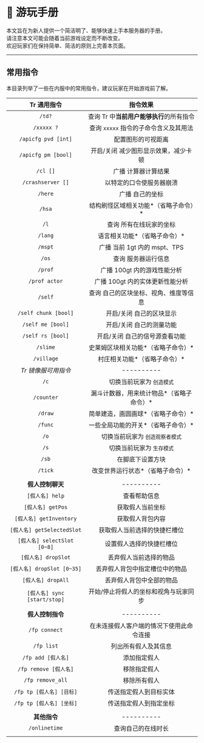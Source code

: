 <!-- information/DGOCraft/play -->

# 📕 游玩手册

本文旨在为新人提供一个简洁明了、能够快速上手本服务器的手册。<br/>
请注意本文可能会随着当前游戏设定而不断改变。<br/>
欢迎玩家们在保持简单、简洁的原则上完善本页面。

---

## 常用指令

本目录列举了一些在内服中的常用指令，建议玩家在开始游戏前了解。

|       **Tr 通用指令**        |                 指令效果                 |
| :--------------------------: | :--------------------------------------: |
|            `/td?`            | 查询 Tr 中**当前用户能够执行**的所有指令 |
|          `/xxxxx ?`          |  查询 `xxxxx` 指令的子命令含义及其用法   |
|     `/apicfg pvd [int]`      |            配置图形的可视距离            |
|     `/apicfg pm [bool]`      |   开启/关闭 减少图形显示效果，减少卡顿   |
|           `/cl []`           |           广播 计算器计算结果            |
|      `/crashserver []`       |         以特定的口令使服务器崩溃         |
|           `/here`            |             广播 自己的坐标              |
|            `/hsa`            |   结构刷怪区域相关功能*（省略子命令）*   |
|             `/l`             |         查询 所有在线玩家的坐标          |
|           `/lang`            |       语言相关功能*（省略子命令）*       |
|           `/mspt`            |       广播 当前 1gt 内的 mspt、TPS       |
|            `/os`             |           查询 服务器运行信息            |
|           `/prof`            |       广播 100gt 内的游戏性能分析        |
|        `/prof actor`         |     广播 100gt 内的实体更新性能分析      |
|           `/self`            |  查询 自己的区块坐标、视角、维度等信息   |
|     `/self chunk [bool]`     |         开启/关闭 自己的区块显示         |
|      `/self me [bool]`       |         开启/关闭 自己的测量功能         |
|      `/self rs [bool]`       |      开启/关闭 自己的信号源查看功能      |
|           `/slime`           |    史莱姆区块相关功能*（省略子命令）*    |
|          `/village`          |       村庄相关功能*（省略子命令）*       |
|     _Tr 镜像服可用指令_      |               _----------_               |
|             `/c`             |        切换当前玩家为 `创造模式`         |
|          `/counter`          | 漏斗计数器，用来统计物品*（省略子命令）* |
|           `/draw`            |    简单建造，画圆画球*（省略子命令）*    |
|           `/func`            |    一些全局功能的开关*（省略子命令）*    |
|             `/o`             |     切换当前玩家为 `创造观察者模式`      |
|             `/s`             |        切换当前玩家为 `生存模式`         |
|            `/sb`             |             在脚底下设置方块             |
|           `/tick`            |     改变世界运行状态*（省略子命令）*     |
|                              |                                          |
|       **假人控制聊天**       |               _----------_               |
|       `[假人名] help`        |               查看帮助信息               |
|      `[假人名] getPos`       |             获取假人当前坐标             |
|   `[假人名] getInventory`    |             获取假人背包内容             |
|  `[假人名] getSelectedSlot`  |       获取假人当前选择的快捷栏槽位       |
| `[假人名] selectSlot [0~8]`  |         设置假人选择的快捷栏槽位         |
|     `[假人名] dropSlot`      |          丢弃假人当前选择的物品          |
|  `[假人名] dropSlot [0~35]`  |      丢弃假人背包中指定槽位中的物品      |
|      `[假人名] dropAll`      |         丢弃假人背包中全部的物品         |
| `[假人名] sync [start/stop]` |  开始/停止将假人的坐标和视角与玩家同步   |
|                              |                                          |
|       **假人控制指令**       |               _----------_               |
|        `/fp connect`         | 在未连接假人客户端的情况下使用此命令连接 |
|          `/fp list`          |           列出所有假人及其信息           |
|      `/fp add [假人名]`      |               添加指定假人               |
|    `/fp remove [假人名]`     |               移除指定假人               |
|       `/fp remove_all`       |               移除所有假人               |
|   `/fp tp [假人名] [目标]`   |          传送指定假人到目标实体          |
|   `/fp tp [假人名] [坐标]`   |          传送指定假人到指定坐标          |
|                              |                                          |
|         **其他指令**         |               _----------_               |
|        `/onlinetime`         |            查询自己的在线时长            |
|                              |                                          |

<!--

---

## 初来乍到

?> **你刚进入世界，对这庞大的世界感到好奇与疑惑。**<br/>
不过不用担心，服务器内有很多热心的玩家。<br/>
如果你来的时间恰当，他们可能会前来主动帮助你熟悉服务器，带领你参观服务器，赠与你装备等。<br/>
当然，我们不能总是期待，在每时每刻都有热情且空闲的玩家。

**你好，世界**<br/>
你可以询问其他玩家的聚落建设计划，一起投身其中并定居于此，在合作中收获友谊与快乐；<br/>
亦或是于世界中旅行后，找到一片曲径桃林之地，建起属于自己的小窝。

喜欢生存冒险的玩家，我们非常推荐你加入一个聚落，与志趣相投的伙伴们一块游玩才是最好的体验。<br/>
喜欢建筑红石的玩家，你在 DGO 大受欢迎，具有创作力的玩家是服务器发展的主要驱动力。

我们应注重对自然地形的保护，砍树应将树干砍伐完整，填海需谨慎，挖山应美化，遵守所在聚落的建筑风格要求。<br/>
在为自己的计划选址时，应仔细且全面地调查计划用地是否与他人冲突，同时对自己的预用区域进行明确的标注。<br/>
通过早安与晚安，与其他成员更多地打招呼<br/>
留下声音，利用满地乱插的留言牌，在世界中给他人留言吧。

---

## 安居之后

?> **你在这个世界游历并逐渐富足了起来，有了自己的安身之所。**<br/>
当你解决了温饱问题，就可以开始考虑从事一些更深入且有趣的活动。

**你好，朋友**<br/>

**想令你的巧思与故事跨越时间与空间，为更多人熟知？**

- 了解聚落规则，为自己的家园申请聚落，活化它的交通，令它进人们的视野。

- 成为创作者，开始编写有关你与你所建家园的词条，就算过了很久人们还会记得你。

- 或开始踏足于世界，深入各个区域，发掘与调查那被人遗忘的地点，与早已落灰的精致建筑，将他们收入 Wiki ，令其重建天日。

- 有想法的人在哪都受欢迎，欢迎向我们讲述你的诉求与灵感，令 DGO 更为稳定地存在下去。

- 亦可尝试申请加入 DGO 管理组，与我们共同建设这个世界。

### 管理团队

DGO 管理团队成员大都是从玩家群体中筛选组成。<br/>
要求包括但不限于活跃度、技术力、沟通能力、有符合需求的特长等。
如有想法

 -->

